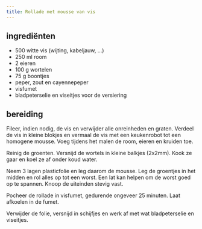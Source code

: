 ```yaml
---
title: Rollade met mousse van vis
---
```


## ingrediënten
* 500 witte vis (wijting, kabeljauw, ...)
* 250 ml room
* 2 eieren
* 100 g wortelen
* 75 g boontjes
* peper, zout en cayennepeper
* visfumet
* bladpeterselie en viseitjes voor de versiering

##  bereiding 

Fileer, indien nodig, de vis en verwijder alle onreinheden en graten. Verdeel de vis in kleine blokjes en vermaal de vis met een keukenrobot tot een homogene mousse. Voeg tijdens het malen de room, eieren en kruiden toe.

Reinig de groenten. Versnijd de wortels in kleine balkjes (2x2mm). Kook ze gaar en koel ze af onder koud water.

Neem 3 lagen plasticfolie en leg daarom de mousse. Leg de groentjes in het midden en rol alles op tot een worst. Een lat kan helpen om de worst goed op te spannen. Knoop de uiteinden stevig vast.

Pocheer de rollade in visfumet, gedurende ongeveer 25 minuten. Laat afkoelen in de fumet.

Verwijder de folie, versnijd in schijfjes en werk af met wat bladpeterselie en viseitjes.

